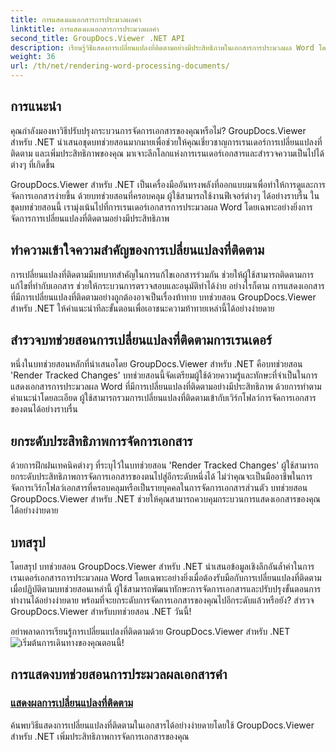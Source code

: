 ```yaml
---
title: การแสดงผลเอกสารการประมวลผลคำ
linktitle: การแสดงผลเอกสารการประมวลผลคำ
second_title: GroupDocs.Viewer .NET API
description: เรียนรู้วิธีแสดงการเปลี่ยนแปลงที่ติดตามอย่างมีประสิทธิภาพในเอกสารการประมวลผล Word โดยใช้ GroupDocs.Viewer สำหรับ .NET ยกระดับทักษะการจัดการเอกสารของคุณ
weight: 36
url: /th/net/rendering-word-processing-documents/
---
```


## การแนะนำ

คุณกำลังมองหาวิธีปรับปรุงกระบวนการจัดการเอกสารของคุณหรือไม่? GroupDocs.Viewer สำหรับ .NET นำเสนอชุดบทช่วยสอนมากมายเพื่อช่วยให้คุณเชี่ยวชาญการเรนเดอร์การเปลี่ยนแปลงที่ติดตาม และเพิ่มประสิทธิภาพของคุณ มาเจาะลึกโลกแห่งการเรนเดอร์เอกสารและสำรวจความเป็นไปได้ต่างๆ ที่เกิดขึ้น

GroupDocs.Viewer สำหรับ .NET เป็นเครื่องมืออันทรงพลังที่ออกแบบมาเพื่อทำให้การดูและการจัดการเอกสารง่ายขึ้น ด้วยบทช่วยสอนที่ครอบคลุม ผู้ใช้สามารถใช้งานฟีเจอร์ต่างๆ ได้อย่างราบรื่น ในชุดบทช่วยสอนนี้ เรามุ่งเน้นไปที่การเรนเดอร์เอกสารการประมวลผล Word โดยเฉพาะอย่างยิ่งการจัดการการเปลี่ยนแปลงที่ติดตามอย่างมีประสิทธิภาพ

## ทำความเข้าใจความสำคัญของการเปลี่ยนแปลงที่ติดตาม

การเปลี่ยนแปลงที่ติดตามมีบทบาทสำคัญในการแก้ไขเอกสารร่วมกัน ช่วยให้ผู้ใช้สามารถติดตามการแก้ไขที่ทำกับเอกสาร ช่วยให้กระบวนการตรวจสอบและอนุมัติทำได้ง่าย อย่างไรก็ตาม การแสดงเอกสารที่มีการเปลี่ยนแปลงที่ติดตามอย่างถูกต้องอาจเป็นเรื่องท้าทาย บทช่วยสอน GroupDocs.Viewer สำหรับ .NET ให้คำแนะนำทีละขั้นตอนเพื่อเอาชนะความท้าทายเหล่านี้ได้อย่างง่ายดาย

## สำรวจบทช่วยสอนการเปลี่ยนแปลงที่ติดตามการเรนเดอร์

หนึ่งในบทช่วยสอนหลักที่นำเสนอโดย GroupDocs.Viewer สำหรับ .NET คือบทช่วยสอน 'Render Tracked Changes' บทช่วยสอนนี้จัดเตรียมผู้ใช้ด้วยความรู้และทักษะที่จำเป็นในการแสดงเอกสารการประมวลผล Word ที่มีการเปลี่ยนแปลงที่ติดตามอย่างมีประสิทธิภาพ ด้วยการทำตามคำแนะนำโดยละเอียด ผู้ใช้สามารถรวมการเปลี่ยนแปลงที่ติดตามเข้ากับเวิร์กโฟลว์การจัดการเอกสารของตนได้อย่างราบรื่น

## ยกระดับประสิทธิภาพการจัดการเอกสาร

ด้วยการฝึกฝนเทคนิคต่างๆ ที่ระบุไว้ในบทช่วยสอน 'Render Tracked Changes' ผู้ใช้สามารถยกระดับประสิทธิภาพการจัดการเอกสารของตนไปสู่อีกระดับหนึ่งได้ ไม่ว่าคุณจะเป็นมืออาชีพในการจัดการเวิร์กโฟลว์เอกสารที่ครอบคลุมหรือเป็นรายบุคคลในการจัดการเอกสารส่วนตัว บทช่วยสอน GroupDocs.Viewer สำหรับ .NET ช่วยให้คุณสามารถควบคุมกระบวนการแสดงเอกสารของคุณได้อย่างง่ายดาย

## บทสรุป

โดยสรุป บทช่วยสอน GroupDocs.Viewer สำหรับ .NET นำเสนอข้อมูลเชิงลึกอันล้ำค่าในการเรนเดอร์เอกสารการประมวลผล Word โดยเฉพาะอย่างยิ่งเมื่อต้องรับมือกับการเปลี่ยนแปลงที่ติดตาม เมื่อปฏิบัติตามบทช่วยสอนเหล่านี้ ผู้ใช้สามารถพัฒนาทักษะการจัดการเอกสารและปรับปรุงขั้นตอนการทำงานได้อย่างง่ายดาย พร้อมที่จะยกระดับการจัดการเอกสารของคุณไปอีกระดับแล้วหรือยัง? สำรวจ GroupDocs.Viewer สำหรับบทช่วยสอน .NET วันนี้!

 อย่าพลาดการเรียนรู้การเปลี่ยนแปลงที่ติดตามด้วย GroupDocs.Viewer สำหรับ .NET![เริ่มต้นการเดินทางของคุณตอนนี้!](./render-tracked-changes/)
## การแสดงบทช่วยสอนการประมวลผลเอกสารคำ
### [แสดงผลการเปลี่ยนแปลงที่ติดตาม](./render-tracked-changes/)
ค้นพบวิธีแสดงการเปลี่ยนแปลงที่ติดตามในเอกสารได้อย่างง่ายดายโดยใช้ GroupDocs.Viewer สำหรับ .NET เพิ่มประสิทธิภาพการจัดการเอกสารของคุณ